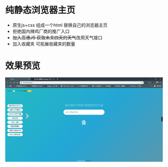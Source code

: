 # 纯静态浏览器主页
- 原生js+css 组成一个html 替换自己的浏览器主页
- 拒绝国内辣鸡厂商的推广入口
- ~~加入高德JS 获取未来四天的天气~~改用天气接口
- 加入收藏夹 可拓展收藏夹的数量

# 效果预览
![img](https://github.com/nonewind/Homepage/blob/master/img/Scr.png)
